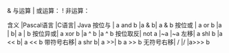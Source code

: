 & 与运算
| 或运算：
! 非运算：

含义	|Pascal语言	|C语言|	Java
按位与 |	a and b	|a & b|	a & b
按位或 |	a or b	|a | b|	a | b
按位异或|	a xor b	|a ^ b	|a ^ b
按位取反|	not a	|~a	|~a
左移|	a shl b	|a << b|	a << b
带符号右移|	a shr b|	a >>| b	a >> b
无符号右移|	/	|/	|a>>> b

